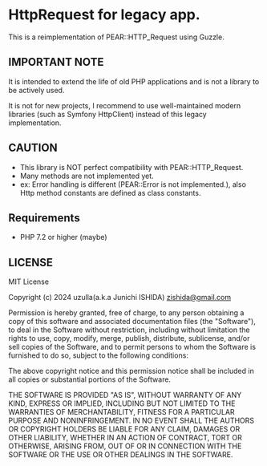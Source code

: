 HttpRequest for legacy app.
=====

This is a reimplementation of PEAR::HTTP_Request using Guzzle.

## IMPORTANT NOTE

It is intended to extend the life of old PHP applications and is not a library to be actively used.

It is not for new projects, I recommend to use well-maintained modern libraries (such as Symfony HttpClient) instead of this legacy implementation.

## CAUTION

- This library is NOT perfect compatibility with PEAR::HTTP_Request.
- Many methods are not implemented yet.
- ex: Error handling is different (PEAR::Error is not implemented.), also Http method constants are defined as class constants.

## Requirements

- PHP 7.2 or higher (maybe)

## LICENSE

MIT License

Copyright (c) 2024 uzulla(a.k.a Junichi ISHIDA) <zishida@gmail.com> 

Permission is hereby granted, free of charge, to any person obtaining a copy
of this software and associated documentation files (the "Software"), to deal
in the Software without restriction, including without limitation the rights
to use, copy, modify, merge, publish, distribute, sublicense, and/or sell
copies of the Software, and to permit persons to whom the Software is
furnished to do so, subject to the following conditions:

The above copyright notice and this permission notice shall be included in all
copies or substantial portions of the Software.

THE SOFTWARE IS PROVIDED "AS IS", WITHOUT WARRANTY OF ANY KIND, EXPRESS OR
IMPLIED, INCLUDING BUT NOT LIMITED TO THE WARRANTIES OF MERCHANTABILITY,
FITNESS FOR A PARTICULAR PURPOSE AND NONINFRINGEMENT. IN NO EVENT SHALL THE
AUTHORS OR COPYRIGHT HOLDERS BE LIABLE FOR ANY CLAIM, DAMAGES OR OTHER
LIABILITY, WHETHER IN AN ACTION OF CONTRACT, TORT OR OTHERWISE, ARISING FROM,
OUT OF OR IN CONNECTION WITH THE SOFTWARE OR THE USE OR OTHER DEALINGS IN THE
SOFTWARE.

